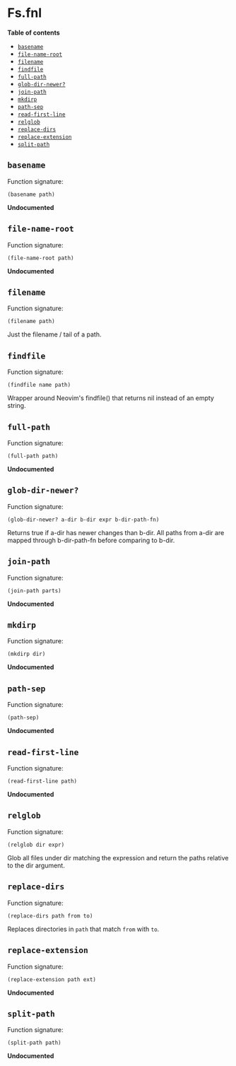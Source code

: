 # Fs.fnl

**Table of contents**

- [`basename`](#basename)
- [`file-name-root`](#file-name-root)
- [`filename`](#filename)
- [`findfile`](#findfile)
- [`full-path`](#full-path)
- [`glob-dir-newer?`](#glob-dir-newer)
- [`join-path`](#join-path)
- [`mkdirp`](#mkdirp)
- [`path-sep`](#path-sep)
- [`read-first-line`](#read-first-line)
- [`relglob`](#relglob)
- [`replace-dirs`](#replace-dirs)
- [`replace-extension`](#replace-extension)
- [`split-path`](#split-path)

## `basename`
Function signature:

```
(basename path)
```

**Undocumented**

## `file-name-root`
Function signature:

```
(file-name-root path)
```

**Undocumented**

## `filename`
Function signature:

```
(filename path)
```

Just the filename / tail of a path.

## `findfile`
Function signature:

```
(findfile name path)
```

Wrapper around Neovim's findfile() that returns nil
  instead of an empty string.

## `full-path`
Function signature:

```
(full-path path)
```

**Undocumented**

## `glob-dir-newer?`
Function signature:

```
(glob-dir-newer? a-dir b-dir expr b-dir-path-fn)
```

Returns true if a-dir has newer changes than b-dir. All paths from a-dir are mapped through b-dir-path-fn before comparing to b-dir.

## `join-path`
Function signature:

```
(join-path parts)
```

**Undocumented**

## `mkdirp`
Function signature:

```
(mkdirp dir)
```

**Undocumented**

## `path-sep`
Function signature:

```
(path-sep)
```

**Undocumented**

## `read-first-line`
Function signature:

```
(read-first-line path)
```

**Undocumented**

## `relglob`
Function signature:

```
(relglob dir expr)
```

Glob all files under dir matching the expression and return the paths
  relative to the dir argument.

## `replace-dirs`
Function signature:

```
(replace-dirs path from to)
```

Replaces directories in `path` that match `from` with `to`.

## `replace-extension`
Function signature:

```
(replace-extension path ext)
```

**Undocumented**

## `split-path`
Function signature:

```
(split-path path)
```

**Undocumented**


<!-- Generated with Fenneldoc v1.0.1
     https://gitlab.com/andreyorst/fenneldoc -->
